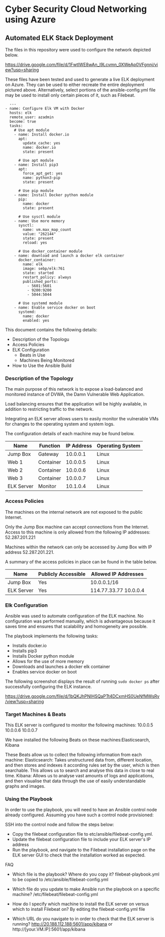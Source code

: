 # Cyber Security Cloud Networking using Azure

## Automated ELK Stack Deployment

The files in this repository were used to configure the network depicted below.

https://drive.google.com/file/d/1FwtlWE8wAn_l9Lcvmn_0XWeAp0VFgnnj/view?usp=sharing

These files have been tested and used to generate a live ELK deployment on Azure. They can be used to either recreate the entire deployment pictured above. Alternatively, select portions of the ansible-config.yml file may be used to install only certain pieces of it, such as Filebeat.

```
  ---
- name: Configure Elk VM with Docker
  hosts: elk
  remote_user: azadmin
  become: true
  tasks:
    # Use apt module
    - name: Install docker.io
      apt:
        update_cache: yes
        name: docker.io
        state: present

      # Use apt module
    - name: Install pip3
      apt:
        force_apt_get: yes
        name: python3-pip
        state: present

      # Use pip module
    - name: Install Docker python module
      pip:
        name: docker
        state: present

      # Use sysctl module
    - name: Use more memory
      sysctl:
        name: vm.max_map_count
        value: "262144"
        state: present
        reload: yes

      # Use docker_container module
    - name: download and launch a docker elk container
      docker_container:
        name: elk
        image: sebp/elk:761
        state: started
        restart_policy: always
        published_ports:
          - 5601:5601
          - 9200:9200
          - 5044:5044

      # Use systemd module
    - name: Enable service docker on boot
      systemd:
        name: docker
        enabled: yes
```

This document contains the following details:
- Description of the Topologu
- Access Policies
- ELK Configuration
  - Beats in Use
  - Machines Being Monitored
- How to Use the Ansible Build


### Description of the Topology

The main purpose of this network is to expose a load-balanced and monitored instance of DVWA, the Damn Vulnerable Web Application.

Load balancing ensures that the application will be highly available, in addition to restricting traffic to the network.

Integrating an ELK server allows users to easily monitor the vulnerable VMs for changes to the operating system and system logs.

The configuration details of each machine may be found below.

| Name     | Function | IP Address | Operating System |
|----------|----------|------------|------------------|
| Jump Box | Gateway  | 10.0.0.1   | Linux            |
| Web 1    |Container | 10.0.0.5   | Linux            |
| Web 2    |Container | 10.0.0.6   | Linux            |
| Web 3    |Container | 10.0.0.7   | Linux            |
|ELK Server| Monitor  | 10.1.0.4   | Linux            |

### Access Policies

The machines on the internal network are not exposed to the public Internet. 

Only the Jump Box machine can accept connections from the Internet. Access to this machine is only allowed from the following IP addresses: 52.287.201.221

Machines within the network can only be accessed by Jump Box with IP address 52.287.201.221.

A summary of the access policies in place can be found in the table below.

| Name     | Publicly Accessible | Allowed IP Addresses |
|----------|---------------------|----------------------|
| Jump Box | Yes                 |    10.0.0.1/16       |
|ELK Server| Yes                 |114.77.33.77 10.0.0.4 |

### Elk Configuration

Ansible was used to automate configuration of the ELK machine. No configuration was performed manually, which is advantageous because it saves time and ensures that scalability and homogeneity are possible.

The playbook implements the following tasks:
- Installs docker.io
- Installs pip3
- Installs Docker python module
- Allows for the use of more memory
- Downloads and launches a docker elk container
- Enables service docker on boot

The following screenshot displays the result of running `sudo docker ps` after successfully configuring the ELK instance.

https://drive.google.com/file/d/1bQKJhPNlHSQaPTt4DCxmHS0UeNfMWsRv/view?usp=sharing

### Target Machines & Beats
This ELK server is configured to monitor the following machines: 10.0.0.5  10.0.0.6  10.0.0.7

We have installed the following Beats on these machines:Elasticsearch, Kibana

These Beats allow us to collect the following information from each machine:
Elasticsearch: Takes unstructured data from, different location, and then stores and indexes it according rules set by the user, which is then searchable. This allows us to search and analyse this data in close to real time.
Kibana: Allows us to analyse vast amounts of logs and applications, and then visualise that data through the use of easily understandable graphs and images.

### Using the Playbook
In order to use the playbook, you will need to have an Ansible control node already configured. Assuming you have such a control node provisioned: 

SSH into the control node and follow the steps below:
- Copy the filebeat configuration file to etc/ansible/filebeat-config.yml.
- Update the filebeat configuration file to include your ELK server's IP address
- Run the playbook, and navigate to the Filebeat installation page on the ELK server GUI to check that the installation worked as expected.

FAQ
- Which file is the playbook? Where do you copy it? 
	filebeat-playbook.yml to be copied to /etc/ansible/filebeat-config.yml

- Which file do you update to make Ansible run the playbook on a specific machine?
	/etc/filebeat/filebeat-config.yml
- How do I specify which machine to install the ELK server on versus which to install Filebeat on?
	By editing the filebeat-config.yml file
- Which URL do you navigate to in order to check that the ELK server is running? 
	http://20.188.112.188:5601/app/kibana or http://[your.VM.IP]:5601/app/kibana


